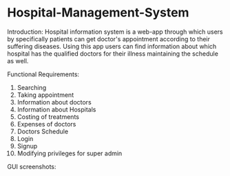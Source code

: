 # Hospital-Management-System
Introduction:
Hospital information system is a web-app through which users by specifically patients can get doctor's appointment according to their suffering diseases. Using this app users can find information about which hospital has the qualified doctors for their illness maintaining the schedule as well.


Functional Requirements:
1. Searching
2. Taking appointment
3. Information about doctors
4. Information about Hospitals
5. Costing of treatments
6. Expenses of doctors
7. Doctors Schedule
8. Login
9. Signup
10. Modifying privileges for super admin


GUI screenshots:
